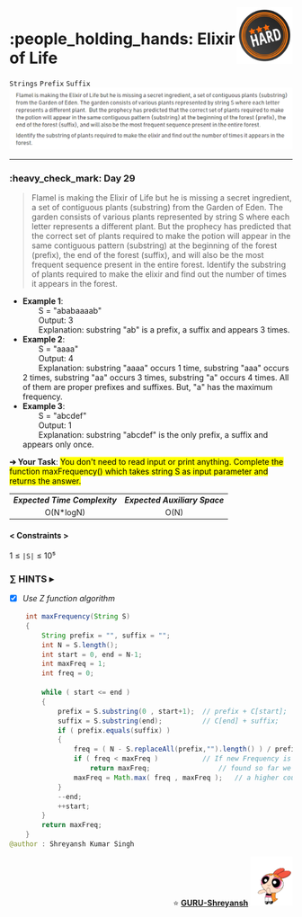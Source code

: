 <img align='right' src="https://github.com/guru-shreyansh/GeeksforGeeks-30-Days-of-Code/blob/main/!DOC!/Hard%233.png" width="100">
<h1>:people_holding_hands: Elixir of Life</h1>

`Strings`
`Prefix`
`Suffix`
<img align='centre' src="https://github.com/guru-shreyansh/GeeksforGeeks-30-Days-of-Code/blob/main/Day%3C29%3E/D29.png">
________________________________________________________________________________________________________________________________________________________
<h3>:heavy_check_mark: Day 29</h3>
<blockquote>Flamel is making the Elixir of Life but he is missing a secret ingredient, a set of contiguous plants (substring) from the Garden of Eden. The garden consists of various plants represented by string S where each letter represents a different plant.  But the prophecy has predicted that the correct set of plants required to make the potion will appear in the same contiguous pattern (substring) at the beginning of the forest (prefix), the end of the forest (suffix), and will also be the most frequent sequence present in the entire forest.
Identify the substring of plants required to make the elixir and find out the number of times it appears in the forest.</blockquote>

* **Example 1**:<br>
&emsp;&emsp;S = "ababaaaab"<br>
&emsp;&emsp;Output: 3<br>
&emsp;&emsp;Explanation: substring "ab" is a prefix, a suffix and appears 3 times.<br>
* **Example 2**:<br>
&emsp;&emsp;S = "aaaa"<br>
&emsp;&emsp;Output: 4<br>
&emsp;&emsp;Explanation: substring "aaaa" occurs 1 time, substring "aaa" occurs 2 times, substring "aa" occurs 3 times, substring "a" occurs 4 times. All of them are proper prefixes and suffixes. But, "a" has the maximum frequency.<br>
* **Example 3**:<br>
&emsp;&emsp;S = "abcdef"<br>
&emsp;&emsp;Output: 1<br>
&emsp;&emsp;Explanation: substring "abcdef" is the only prefix, a suffix and appears only once.<br>

**➔ Your Task**:
<mark>You don't need to read input or print anything. Complete the function maxFrequency() which takes string S as input parameter and returns the answer.</mark>

<table align="center">
      <tr><td><em><b>Expected Time Complexity</td> <td><em><b>Expected Auxiliary Space</td></tr>
      <tr><td align="center">O(N*logN)</td> <td align="center">O(N)</td></tr>
</table>

#### < Constraints >
1  ≤ ` |S| ` ≤  10⁵<br>

###      ∑ HINTS ▸
- [x] _Use Z function algorithm_
```java
    int maxFrequency(String S)
    {
        String prefix = "", suffix = "";
        int N = S.length();
        int start = 0, end = N-1;
        int maxFreq = 1;
        int freq = 0;
        
        while ( start <= end )
        {
            prefix = S.substring(0 , start+1);  // prefix + C[start];
            suffix = S.substring(end);          // C[end] + suffix;
            if ( prefix.equals(suffix) )
            {
                freq = ( N - S.replaceAll(prefix,"").length() ) / prefix.length();
                if ( freq < maxFreq )           // If new Frequency is < Max Frequency
                    return maxFreq;                 // found so far we can't get
                maxFreq = Math.max( freq , maxFreq );   // a higher count
            }
            --end;
            ++start;
        }
        return maxFreq;
    }
@author : Shreyansh Kumar Singh
```
<p align="right"> ⭐️ <a href="https://github.com/GURU-Shreyansh" target="_blank"> <b>GURU-Shreyansh</b></a>
      <img src="https://github.com/guru-shreyansh/GeeksforGeeks-30-Days-of-Code/blob/main/!DOC!/GIF--Happy-Powerpuff-Girls-Qakyyrk1IKwuK8YtQ6.gif" width="75"> </p>
<!--
#GURU ツ
-->
